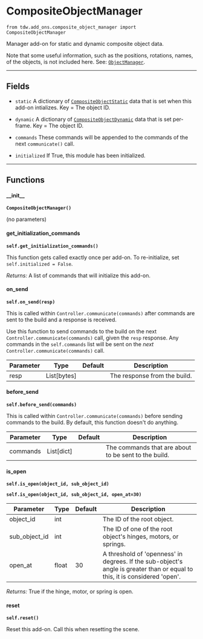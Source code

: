 # CompositeObjectManager

`from tdw.add_ons.composite_object_manager import CompositeObjectManager`

Manager add-on for static and dynamic composite object data.

Note that some useful information, such as the positions, rotations, names, of the objects, is not included here. See: [`ObjectManager`](object_manager.md).

***

## Fields

- `static` A dictionary of [`CompositeObjectStatic`](../object_data/composite_object/composite_object_static.md) data that is set when this add-on intializes. Key = The object ID.

- `dynamic` A dictionary of [`CompositeObjectDynamic`](../object_data/composite_object/composite_object_dynamic.md) data that is set per-frame. Key = The object ID.

- `commands` These commands will be appended to the commands of the next `communicate()` call.

- `initialized` If True, this module has been initialized.

***

## Functions

#### \_\_init\_\_

**`CompositeObjectManager()`**

(no parameters)

#### get_initialization_commands

**`self.get_initialization_commands()`**

This function gets called exactly once per add-on. To re-initialize, set `self.initialized = False`.

_Returns:_  A list of commands that will initialize this add-on.

#### on_send

**`self.on_send(resp)`**

This is called within `Controller.communicate(commands)` after commands are sent to the build and a response is received.

Use this function to send commands to the build on the next `Controller.communicate(commands)` call, given the `resp` response.
Any commands in the `self.commands` list will be sent on the *next* `Controller.communicate(commands)` call.

| Parameter | Type | Default | Description |
| --- | --- | --- | --- |
| resp |  List[bytes] |  | The response from the build. |

#### before_send

**`self.before_send(commands)`**

This is called within `Controller.communicate(commands)` before sending commands to the build. By default, this function doesn't do anything.

| Parameter | Type | Default | Description |
| --- | --- | --- | --- |
| commands |  List[dict] |  | The commands that are about to be sent to the build. |

#### is_open

**`self.is_open(object_id, sub_object_id)`**

**`self.is_open(object_id, sub_object_id, open_at=30)`**


| Parameter | Type | Default | Description |
| --- | --- | --- | --- |
| object_id |  int |  | The ID of the root object. |
| sub_object_id |  int |  | The ID of one of the root object's hinges, motors, or springs. |
| open_at |  float  | 30 | A threshold of 'openness' in degrees. If the sub-object's angle is greater than or equal to this, it is considered 'open'. |

_Returns:_  True if the hinge, motor, or spring is open.

#### reset

**`self.reset()`**

Reset this add-on. Call this when resetting the scene.